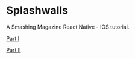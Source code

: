 # Splashwalls

A Smashing Magazine React Native - IOS tutorial.

[Part I](https://www.smashingmagazine.com/2016/04/the-beauty-of-react-native-building-your-first-ios-app-with-javascript-part-1/)

[Part II](https://www.smashingmagazine.com/2016/04/how-to-build-your-first-ios-app-with-javascript/)
